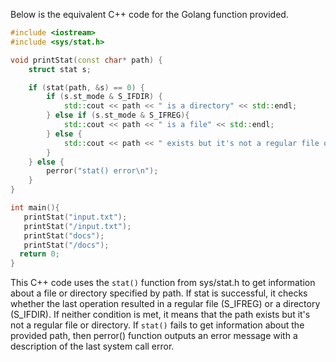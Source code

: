 Below is the equivalent C++ code for the Golang function provided. 

```cpp
#include <iostream>
#include <sys/stat.h>

void printStat(const char* path) {
    struct stat s;

    if (stat(path, &s) == 0) {
        if (s.st_mode & S_IFDIR) {
            std::cout << path << " is a directory" << std::endl;
        } else if (s.st_mode & S_IFREG){
            std::cout << path << " is a file" << std::endl;
        } else {
            std::cout << path << " exists but it's not a regular file or directory" << std::endl;
        }  
    } else {
        perror("stat() error\n");
    }
} 

int main(){
   printStat("input.txt");
   printStat("/input.txt");
   printStat("docs");
   printStat("/docs");
  return 0;
}
```

This C++ code uses the `stat()` function from sys/stat.h to get information about a file or directory specified by path.
If stat is successful, it checks whether the last operation resulted in a regular file (S_IFREG) or a directory (S_IFDIR). If neither condition is met, it means that the path exists but it's not a regular file or directory.
If `stat()` fails to get information about the provided path, then perror() function outputs an error message with a description of the last system call error.
